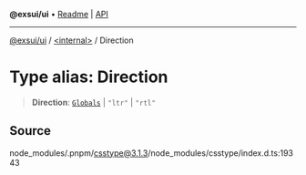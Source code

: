 **@exsui/ui** • [Readme](../../README.md) \| [API](../../globals.md)

***

[@exsui/ui](../../README.md) / [\<internal\>](../README.md) / Direction

# Type alias: Direction

> **Direction**: [`Globals`](Globals.md) \| `"ltr"` \| `"rtl"`

## Source

node\_modules/.pnpm/csstype@3.1.3/node\_modules/csstype/index.d.ts:19343
